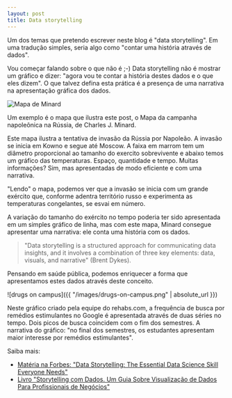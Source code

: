 ```yaml
---
layout: post
title: Data storytelling
---
```


Um dos temas que pretendo escrever neste blog é "data storytelling". Em uma tradução simples, seria algo como "contar uma história através de dados".

Vou começar falando sobre o que não é ;-) Data storytelling não é mostrar um gráfico e dizer: "agora vou te contar a história destes dados e o que eles dizem". O que talvez defina esta prática é a presença de uma narrativa na apresentação gráfica dos dados.

![Mapa de Minard](https://upload.wikimedia.org/wikipedia/commons/2/29/Minard.png)

Um exemplo é o mapa que ilustra este post, o Mapa da campanha napoleônica na Rússia, de Charles J. Minard.

Este mapa ilustra a tentativa de invasão da Rússia por Napoleão. A invasão se inicia em Kowno e segue até Moscow. A faixa em marrom tem um diâmetro proporcional ao tamanho do exercito sobrevivente e abaixo temos um gráfico das temperaturas. Espaço, quantidade e tempo. Muitas informações? Sim, mas apresentadas de modo eficiente e com uma narrativa.

"Lendo" o mapa, podemos ver que a invasão se inicia com um grande exército que, conforme adentra território russo e experimenta as temperaturas congelantes, se esvai em número.

A variação do tamanho do exército no tempo poderia ter sido apresentada em um simples gráfico de linha, mas com este mapa, Minard consegue apresentar uma narrativa: ele conta uma história com os dados.

> "Data storytelling is a structured approach for communicating data insights, and it involves a combination of three key elements: data, visuals, and narrative" (Brent Dykes).

Pensando em saúde pública, podemos enriquecer a forma que apresentamos estes dados através deste conceito.

![drugs on campus]({{ "/images/drugs-on-campus.png" | absolute_url }})

Neste gráfico criado pela equipe do rehabs.com, a frequência de busca por remédios estimulantes no Google é apresentada através de duas séries no tempo. Dois picos de busca coincidem com o fim dos semestres. A narrativa do gráfico: "no final dos semestres, os estudantes apresentam maior interesse por remédios estimulantes".

Saiba mais:
* [Matéria na Forbes: "Data Storytelling: The Essential Data Science Skill Everyone Needs"](https://www.forbes.com/sites/brentdykes/2016/03/31/data-storytelling-the-essential-data-science-skill-everyone-needs)
* [Livro "Storytelling com Dados. Um Guia Sobre Visualização de Dados Para Profissionais de Negócios"](https://www.amazon.com.br/Storytelling-Dados-Visualiza%C3%A7%C3%A3o-Profissionais-Neg%C3%B3cios/dp/8550800783)
